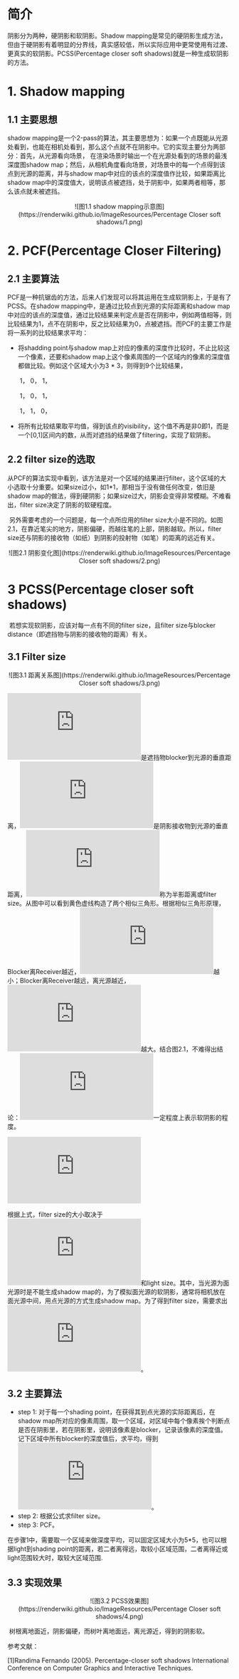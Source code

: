 # 简介

阴影分为两种，硬阴影和软阴影。Shadow mapping是常见的硬阴影生成方法，但由于硬阴影有着明显的分界线，真实感较低，所以实际应用中更常使用有过渡、更真实的软阴影。PCSS(Percentage closer soft shadows)就是一种生成软阴影的方法。

# 1. Shadow mapping

## 1.1 主要思想

shadow mapping是一个2-pass的算法，其主要思想为：如果一个点既能从光源处看到，也能在相机处看到，那么这个点就不在阴影中。它的实现主要分为两部分：首先，从光源看向场景， 在渲染场景时输出一个在光源处看到的场景的最浅深度图shadow map；然后，从相机角度看向场景，对场景中的每一个点得到该点到光源的距离，并与shadow map中对应的该点的深度值作比较，如果距离比shadow map中的深度值大，说明该点被遮挡，处于阴影中，如果两者相等，那么该点就未被遮挡。

<div align=center>![图1.1 shadow mapping示意图](https://renderwiki.github.io/ImageResources/Percentage Closer soft shadows/1.png)</div>

<center></center>

# 2. PCF(Percentage Closer Filtering)

## 2.1 主要算法

​		PCF是一种抗锯齿的方法，后来人们发现可以将其运用在生成软阴影上，于是有了PCSS。在shadow mapping中，是通过比较点到光源的实际距离和shadow map中对应的该点的深度值，通过比较结果来判定点是否在阴影中，例如两值相等，则比较结果为1，点不在阴影中，反之比较结果为0，点被遮挡。而PCF的主要工作是将一系列的比较结果求平均：

* 将shadding point与shadow map上对应的像素的深度作比较时，不止比较这一个像素，还要和shadow map上这个像素周围的一个区域内的像素的深度值都做比较。例如这个区域大小为3 * 3，则得到9个比较结果，

  ​														1， 0， 1，

  ​														1， 0， 1，

  ​														1， 1， 0，

* 将所有比较结果取平均值，得到该点的visibility，这个值不再是非0即1，而是一个[0,1]区间内的数，从而对遮挡的结果做了filtering，实现了软阴影。

## 2.2 filter size的选取

​		从PCF的算法实现中看到，该方法是对一个区域的结果进行filter，这个区域的大小选取十分重要。如果size过小，如1*1，那相当于没有做任何改变，依旧是shadow map的做法，得到硬阴影；如果size过大，阴影会变得非常模糊。不难看出，filter size决定了阴影的软硬程度。

​		另外需要考虑的一个问题是，每一个点所应用的filter size大小是不同的。如图2.1，在靠近笔尖的地方，阴影偏硬，而越往笔的上部，阴影越软。所以，filter size还与阴影的接收物（如纸）到阴影的投射物（如笔）的距离的远近有关。

<div align=center>![图2.1 阴影变化图](https://renderwiki.github.io/ImageResources/Percentage Closer soft shadows/2.png)</div>

<center> </center>

# 3 PCSS(Percentage closer soft shadows)

​		若想实现软阴影，应该对每一点有不同的filter size，且filter size与blocker distance（即遮挡物与阴影的接收物的距离）有关。

## 3.1 Filter size

<div align=center>![图3.1 距离关系图](https://renderwiki.github.io/ImageResources/Percentage Closer soft shadows/3.png)</div>

<center></center>

![](http://latex.codecogs.com/svg.latex?d_b)是遮挡物blocker到光源的垂直距离，![](http://latex.codecogs.com/svg.latex?d_r)是阴影接收物到光源的垂直距离，![](http://latex.codecogs.com/svg.latex?Wpenumbra)称为半影距离或filter size。从图中可以看到黄色虚线构造了两个相似三角形。根据相似三角形原理，Blocker离Receiver越近，![](http://latex.codecogs.com/svg.latex?Wpenumbra)越小；Blocker离Receiver越远，离光源越近，![](http://latex.codecogs.com/svg.latex?Wpenumbra)越大。结合图2.1，不难得出结论：![](http://latex.codecogs.com/svg.latex?Wpenumbra)一定程度上表示软阴影的程度。

![](http://latex.codecogs.com/svg.latex?Wpenumbra=(d_r-d_b)*Wlight/d_b)

根据上式，filter size的大小取决于![](http://latex.codecogs.com/svg.latex?d_b)和light size。其中，当光源为面光源时是不能生成shadow map的，为了模拟面光源的软阴影，通常将相机放在面光源中间，用点光源的方式生成shadow map。为了得到filter size，需要求出![](http://latex.codecogs.com/svg.latex?d_b)。

## 3.2 主要算法

* step 1: 对于每一个shading point，在获得其到点光源的实际距离后，在shadow map所对应的像素周围，取一个区域，对区域中每个像素挨个判断点是否在阴影里，若在阴影里，说明该像素是blocker，记录该像素的深度值。记下区域中所有blocker的深度值后，求平均，得到![](http://latex.codecogs.com/svg.latex?d_b)。
* step 2: 根据公式求filter size。
* step 3: PCF。

在步骤1中，需要取一个区域来做深度平均，可以固定区域大小为5*5，也可以根据light到shading point的距离，若二者离得远，取较小区域范围，二者离得近或light范围较大时，取较大区域范围.



## 3.3 实现效果

<div align=center>![图3.2 PCSS效果图](https://renderwiki.github.io/ImageResources/Percentage Closer soft shadows/4.png)</div>

<center></center>

​		树根离地面近，阴影偏硬，而树叶离地面远，离光源近，得到的阴影软。



参考文献：

[1]Randima Fernando (2005). Percentage-closer soft shadows International Conference on Computer Graphics and Interactive Techniques.